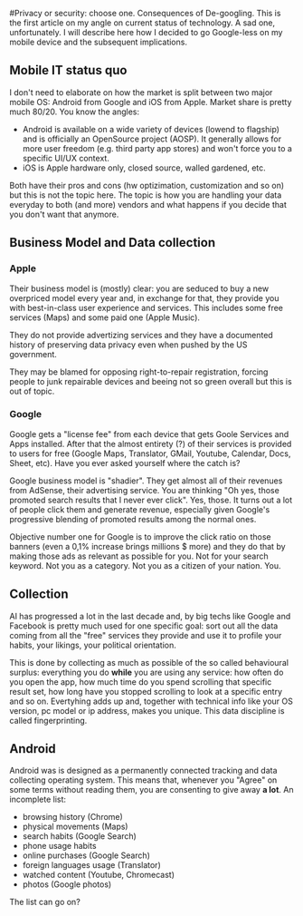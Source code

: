 #Privacy or security: choose one. Consequences of De-googling.
This is the first article on my angle on current status of technology. A sad one, unfortunately. I will describe here how I decided to go Google-less on my mobile device and the subsequent implications.

## Mobile IT status quo
I don't need to elaborate on how the market is split between two major mobile OS: Android from Google and iOS from Apple.
Market share is pretty much 80/20. You know the angles:

* Android is available on a wide variety of devices (lowend to flagship) and is officially an OpenSource project (AOSP). It generally allows for more user freedom (e.g. third party app stores) and won't force you to a specific UI/UX context.
* iOS is Apple hardware only, closed source, walled gardened, etc.

Both have their pros and cons (hw optizimation, customization and so on) but this is not the topic here. The topic is how you are handling your data everyday to both (and more) vendors and what happens if you decide that you don't want that anymore.

## Business Model and Data collection

### Apple
Their business model is (mostly) clear: you are seduced to buy a new overpriced model every year and, in exchange for that, they provide you with best-in-class user experience and services. This includes some free services (Maps) and some paid one (Apple Music). 

They do not provide advertizing services and they have a documented history of preserving data privacy even when pushed by the US government.

They may be blamed for opposing right-to-repair registration, forcing people to junk repairable devices and beeing not so green overall but this is out of topic.

### Google
Google gets a "license fee" from each device that gets Goole Services and Apps installed. After that the almost entirety (?) of their services is provided to users for free (Google Maps, Translator, GMail, Youtube, Calendar, Docs, Sheet, etc). Have you ever asked yourself where the catch is?
 
Google business model is "shadier". They get almost all of their revenues from AdSense, their advertising service. 
You are thinking "Oh yes, those promoted search results that I never ever click". Yes, those.
It turns out a lot of people click them and generate revenue, especially given Google's progressive blending of promoted results among the normal ones.

Objective number one for Google is to improve the click ratio on those banners (even a 0,1% increase brings millions $ more) and they do that by making those ads as relevant as possible for you. Not for your search keyword. Not you as a category. Not you as a citizen of your nation. You.

## Collection
AI has progressed a lot in the last decade and, by big techs like Google and Facebook is pretty much used for one specific goal: sort out all the data coming from all the "free" services they provide and use it to profile your habits, your likings, your political orientation. 

This is done by collecting as much as possible of the so called behavioural surplus: everything you do **while** you are using any service: how often do you open the app, how much time do you spend scrolling that specific result set, how long have you stopped scrolling to look at a specific entry and so on. Evertyhing adds up and, together with technical info like your OS version, pc model or ip address, makes you unique. This data discipline is called fingerprinting.

## Android
 
Android was is designed as a permanently connected tracking and data collecting operating system. This means that, whenever you "Agree" on some terms without reading them, you are consenting to give away **a lot**. An incomplete list:
- browsing history (Chrome)
- physical movements (Maps)
- search habits (Google Search)
- phone usage habits 
- online purchases (Google Search)
- foreign languages usage (Translator)
- watched content (Youtube, Chromecast)
- photos (Google photos)

The list can go on?

